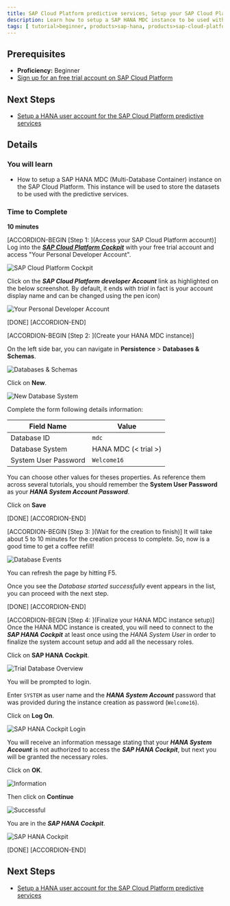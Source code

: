 ```yaml
---
title: SAP Cloud Platform predictive services, Setup your SAP Cloud Platform trial SAP HANA MDC instance
description: Learn how to setup a SAP HANA MDC instance to be used with the SAP Cloud Platform predictive services
tags: [ tutorial>beginner, products>sap-hana, products>sap-cloud-platform  ]
---
```


## Prerequisites
  - **Proficiency:** Beginner
  - [Sign up for an free trial account on SAP Cloud Platform](http://www.sap.com/developer/tutorials/hcp-create-trial-account.html)

## Next Steps
  - [Setup a HANA user account for the SAP Cloud Platform predictive services](http://www.sap.com/developer/tutorials/hcpps-hana-create-user.html)

## Details
### You will learn
  - How to setup a SAP HANA MDC (Multi-Database Container) instance on the SAP Cloud Platform. This instance will be used to store the datasets to be used with the predictive services.

### Time to Complete
  **10 minutes**

[ACCORDION-BEGIN [Step 1: ](Access your SAP Cloud Platform account)]
Log into the [***SAP Cloud Platform Cockpit***](http://account.hanatrial.ondemand.com/cockpit) with your free trial account and access "Your Personal Developer Account".

![SAP Cloud Platform Cockpit](01.png)

Click on the ***SAP Cloud Platform developer Account*** link as highlighted on the below screenshot. By default, it ends with *trial* in fact is your account display name and can be changed using the pen icon)

![Your Personal Developer Account](02.png)

[DONE]
[ACCORDION-END]

[ACCORDION-BEGIN [Step 2: ](Create your HANA MDC instance)]

On the left side bar, you can navigate in **Persistence** > **Databases & Schemas**.

![Databases & Schemas](03.png)

Click on **New**.

![New Database System](04.png)

Complete the form following details information:

Field Name           | Value
-------------------- | --------------
Database ID          | `mdc`
Database System      | HANA MDC (< trial >)
System User Password | `Welcome16`

You can choose other values for theses properties. As reference them across several tutorials, you should remember the **System User Password** as your ***HANA System Account Password***.

Click on **Save**

[DONE]
[ACCORDION-END]

[ACCORDION-BEGIN [Step 3: ](Wait for the creation to finish)]
It will take about 5 to 10 minutes for the creation process to complete. So, now is a good time to get a coffee refill!

![Database Events](05.png)

You can refresh the page by hitting F5.

Once you see the *Database started successfully* event appears in the list, you can proceed with the next step.

[DONE]
[ACCORDION-END]

[ACCORDION-BEGIN [Step 4: ](Finalize your HANA MDC instance setup)]
Once the HANA MDC instance is created, you will need to connect to the ***SAP HANA Cockpit*** at least once using the *HANA System User* in order to finalize the system account setup and add all the necessary roles.

Click on **SAP HANA Cockpit**.

![Trial Database Overview](06.png)

You will be prompted to login.

Enter `SYSTEM` as user name and the ***HANA System Account*** password that was provided during the instance creation as password (`Welcome16`).

Click on **Log On**.

![SAP HANA Cockpit Login](07.png)

You will receive an information message stating that your ***HANA System Account*** is not authorized to access the ***SAP HANA Cockpit***, but next you will be granted the necessary roles.

Click on **OK**.

![Information](08.png)

Then click on **Continue**

![Successful](09.png)

You are in the ***SAP HANA Cockpit***.

![SAP HANA Cockpit](10.png)

[DONE]
[ACCORDION-END]

## Next Steps
  - [Setup a HANA user account for the SAP Cloud Platform predictive services](http://www.sap.com/developer/tutorials/hcpps-hana-create-user.html)
